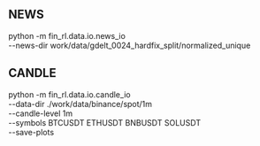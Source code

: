 ## NEWS

python -m fin_rl.data.io.news_io \
  --news-dir work/data/gdelt_0024_hardfix_split/normalized_unique


## CANDLE

python -m fin_rl.data.io.candle_io \
  --data-dir ./work/data/binance/spot/1m \
  --candle-level 1m \
  --symbols BTCUSDT ETHUSDT BNBUSDT SOLUSDT \
  --save-plots
